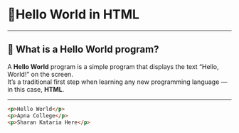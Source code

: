 
# 👋Hello World in HTML

---

## 📌 What is a Hello World program?

A **Hello World** program is a simple program that displays the text “Hello, World!” on the screen.  
It’s a traditional first step when learning any new programming language — in this case, **HTML**.

---

```html
<p>Hello World</p>
<p>Apna College</p>
<p>Sharan Kataria Here</p>
